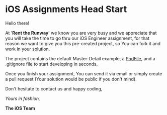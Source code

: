 # iOS Assignments Head Start

Hello there!

At '__Rent the Runway__' we know you are very busy and we appreciate that you will take the time to go thru our iOS Engineer assignment, for that reason we want to give you this pre-created project, so You can fork it and work in your solution.

The project contains the default Master-Detail example, a [PodFile], and a .gitignore file to start developing in seconds.

Once you finish your assignment, You can send it via email or simply create a pull request (Your solution would be public if you don't mind).

Don't hesitate to contact us and happy coding,


*Yours in fashion,*

__The iOS Team__

[PodFile]: https://guides.cocoapods.org/using/the-podfile.html

